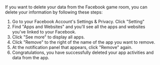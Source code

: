 If you want to delete your data from the Facebook game room, you can delete your information by following these steps:

1. Go to your Facebook Account's Settings & Privacy. Click "Setting"
2. Find "Apps and Websites" and you'll see all the apps and websites you've linked to your Facebook.
3. Click "See more" to display all apps.
4. Click "Remove" to the right of the name of the app you want to remove.
5. At the notification panel that appears, click "Remove" again.
6. Congratulations, you have successfully deleted your app activities and data from the app.
